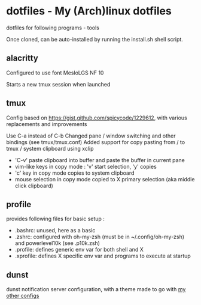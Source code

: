 # dotfiles - My (Arch)linux dotfiles

dotfiles for following programs - tools

Once cloned, can be auto-installed by running the install.sh shell script.

## alacritty

Configured to use font MesloLGS NF 10

Starts a new tmux session when launched

## tmux

Config based on https://gist.github.com/spicycode/1229612, with various replacements
and improvements

Use C-a instead of C-b
Changed pane / window switching and other bindings (see tmux/tmux.conf)
Added support for copy pasting from / to tmux / system clipboard using xclip
- 'C-v' paste clipboard into buffer and paste the buffer in current pane
- vim-like keys in copy mode : 'v' start selection, 'y' copies
- 'c' key in copy mode copies to system clipboard
- mouse selection in copy mode copied to X primary selection (aka middle click clipboard)

## profile

provides following files for basic setup :

- .bashrc: unused, here as a basic
- .zshrc: configured with oh-my-zsh (must be in ~/.config/oh-my-zsh) and powerlevel10k (see .p10k.zsh)
- .profile: defines generic env var for both shell and X
- .xprofile: defines X specific env var and programs to execute at startup

## dunst

dunst notification server configuration, with a theme made to go with [my other configs](https://github.com/bullekeup/xorg-dwm-tools)

